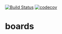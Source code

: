 [![Build Status](https://travis-ci.com/simon-martineau/boards.svg?branch=master)](https://travis-ci.com/simon-martineau/boards)
[![codecov](https://codecov.io/gh/simon-martineau/boards/branch/master/graph/badge.svg)](https://codecov.io/gh/simon-martineau/boards)
# boards

